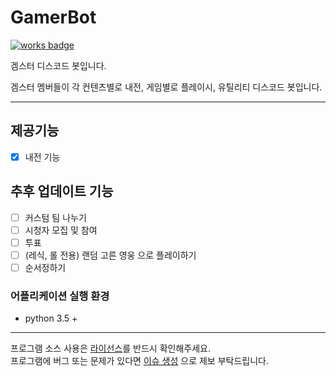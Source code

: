 # GamerBot
[![works badge](https://cdn.rawgit.com/nikku/works-on-my-machine/v0.2.0/badge.svg)](https://github.com/nikku/works-on-my-machine)

겜스터 디스코드 봇입니다.

겜스터 멤버들이 각 컨텐츠별로 내전, 게임별로 플레이시, 유틸리티 디스코드 봇입니다.
 
---
## 제공기능
 - [X] 내전 기능

## 추후 업데이트 기능
 - [ ] 커스텀 팀 나누기
 - [ ] 시청자 모집 및 참여
 - [ ] 투표
 - [ ] (레식, 롤 전용) 랜덤 고른 영웅 으로 플레이하기 
 - [ ] 순서정하기

### 어플리케이션 실행 환경
- python 3.5 +
---

프로그램 소스 사용은 [라이선스](https://github.com/laskdjlaskdj12/gamsterbot4j/blob/master/LICENSE.md)를 반드시 확인해주세요.  
프로그램에 버그 또는 문제가 있다면 [이슈 생성](https://github.com/laskdjlaskdj12/gamsterbot4j/issues/new) 으로 제보 부탁드립니다.